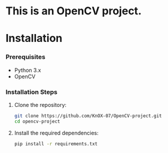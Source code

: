 # This is an OpenCV project.

# Installation

### Prerequisites

- Python 3.x
- OpenCV

### Installation Steps

1. Clone the repository:
    ```bash
    git clone https://github.com/KnOX-07/OpenCV-project.git
    cd opencv-project
    ```
2. Install the required dependencies:
    ```bash
    pip install -r requirements.txt
    ```
